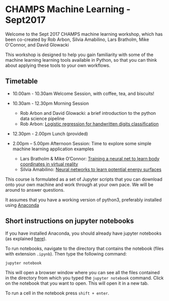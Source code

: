 # CHAMPS Machine Learning - Sept2017

Welcome to the Sept 2017 CHAMPS machine learning workshop, which has been co-created by Rob Arbon, Silvia Amabilino, Lars Bratholm, Mike O'Connor, and David Glowacki

This workshop is designed to help you gain familiarity with some of the machine learning learning tools available in Python, so that you can think about applying these tools to your own workflows.

## Timetable
* 10.00am - 10.30am Welcome Session, with coffee, tea, and biscuits!

* 10.30am - 12.30pm Morning Session
    * Rob Arbon and David Glowacki: a brief introduction to the python data science pipeline
    * Rob Arbon: [Logistic regression for handwritten digits classification](https://gitpitch.com/davidglo/ML-CHAMPS-Sept2017#)

* 12.30pm - 2.00pm Lunch (provided)

* 2.00pm – 5.00pm Afternoon Session: Time to explore some simple machine learning application examples
    * Lars Bratholm & Mike O’Connor: [Training a neural net to learn body coordinates in virtual reality](https://github.com/davidglo/ML-CHAMPS-Sept2017/tree/master/vr/)
    * Silvia Amabilino: [Neural networks to learn potential energy surfaces](https://github.com/davidglo/ML-CHAMPS-Sept2017/tree/master/pes)

This course is formulated as a set of Jupyter scripts that you can download onto your own machine and work through at your own pace. We will be around to answer questions.

It assumes that you have a working version of python3, preferably installed using [Anaconda](https://www.continuum.io/downloads)

## Short instructions on jupyter notebooks

If you have installed Anaconda, you should already have jupyter notebooks (as explained [here](http://jupyter.readthedocs.io/en/latest/install.html)).

To run notebooks, navigate to the directory that contains the notebook (files with extension `.ipynb`). Then type the following command:

`jupyter notebook`

This will open a browser window where you can see all the files contained in the directory from which you typed the `jupyter notebook` command. Click on the notebook that you want to open. This will open it in a new tab. 

To run a cell in the notebook press `shift + enter`.


